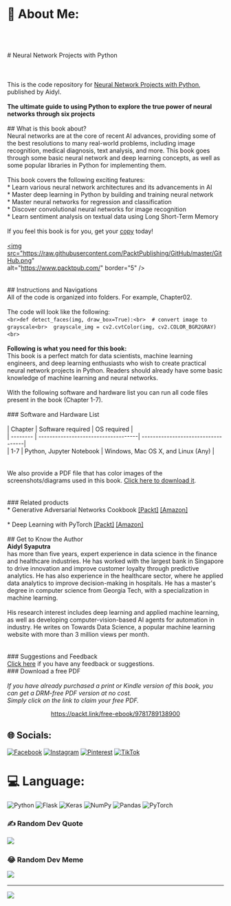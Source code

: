 # 💫 About Me:
<br><br><br># Neural Network Projects with Python<br><br><a href="https://www.packtpub.com/big-data-and-business-intelligence/neural-network-projects-python?utm_source=github&utm_medium=repository"></a><br><br>This is the code repository for [Neural Network Projects with Python](https://www.packtpub.com/big-data-and-business-intelligence/neural-network-projects-python?utm_source=github&utm_medium=repository), published by Aidyl.<br><br>**The ultimate guide to using Python to explore the true power of neural networks through six projects**<br><br>## What is this book about?<br>Neural networks are at the core of recent AI advances, providing some of the best resolutions to many real-world problems, including image recognition, medical diagnosis, text analysis, and more. This book goes through some basic neural network and deep learning concepts, as well as some popular libraries in Python for implementing them.<br><br>This book covers the following exciting features: <br>* Learn various neural network architectures and its advancements in AI<br>* Master deep learning in Python by building and training neural network<br>* Master neural networks for regression and classification<br>* Discover convolutional neural networks for image recognition<br>* Learn sentiment analysis on textual data using Long Short-Term Memory<br><br>If you feel this book is for you, get your [copy](https://www.amazon.com/dp/1789138906) today!<br><br><a href="https://www.packtpub.com/?utm_source=github&utm_medium=banner&utm_campaign=GitHubBanner"><img src="https://raw.githubusercontent.com/PacktPublishing/GitHub/master/GitHub.png" <br>alt="https://www.packtpub.com/" border="5" /></a><br><br><br>## Instructions and Navigations<br>All of the code is organized into folders. For example, Chapter02.<br><br>The code will look like the following:<br>```<br>def detect_faces(img, draw_box=True):<br>  # convert image to grayscale<br>  grayscale_img = cv2.cvtColor(img, cv2.COLOR_BGR2GRAY)<br>```<br><br>**Following is what you need for this book:**<br>	This book is a perfect match for data scientists, machine learning engineers, and deep learning enthusiasts who wish to create practical neural network projects in Python. Readers should already have some basic knowledge of machine learning and neural networks.<br><br>With the following software and hardware list you can run all code files present in the book (Chapter 1-7).<br><br>### Software and Hardware List<br><br>| Chapter  | Software required                   | OS required                        |<br>| -------- | ------------------------------------| -----------------------------------|<br>| 1-7      | Python, Jupyter Notebook            | Windows, Mac OS X, and Linux (Any) |<br><br><br>We also provide a PDF file that has color images of the screenshots/diagrams used in this book. [Click here to download it](https://www.packtpub.com/sites/default/files/downloads/9781789138900_ColorImages.pdf).<br><br><br>### Related products <Other books you may enjoy><br>* Generative Adversarial Networks Cookbook [[Packt]](https://www.packtpub.com/big-data-and-business-intelligence/generative-adversarial-networks-cookbook?utm_source=github&utm_medium=repository&utm_campaign=9781789139907) [[Amazon]](https://www.amazon.com/dp/1789139902)<br><br>* Deep Learning with PyTorch [[Packt]](https://www.packtpub.com/big-data-and-business-intelligence/deep-learning-pytorch?utm_source=github&utm_medium=repository&utm_campaign=9781788624336) [[Amazon]](https://www.amazon.com/dp/1788624335)<br><br>## Get to Know the Author<br>**Aidyl Syaputra**<br>has more than five years, expert experience in data science in the finance and healthcare industries. He has worked with the largest bank in Singapore to drive innovation and improve customer loyalty through predictive analytics. He has also experience in the healthcare sector, where he applied data analytics to improve decision-making in hospitals. He has a master's degree in computer science from Georgia Tech, with a specialization in machine learning.<br><br>His research interest includes deep learning and applied machine learning, as well as developing computer-vision-based AI agents for automation in industry. He writes on Towards Data Science, a popular machine learning website with more than 3 million views per month.<br><br><br>### Suggestions and Feedback<br>[Click here](https://docs.google.com/forms/d/e/1FAIpQLSdy7dATC6QmEL81FIUuymZ0Wy9vH1jHkvpY57OiMeKGqib_Ow/viewform) if you have any feedback or suggestions.<br>### Download a free PDF<br><br> <i>If you have already purchased a print or Kindle version of this book, you can get a DRM-free PDF version at no cost.<br>Simply click on the link to claim your free PDF.</i><br><p align="center"> <a href="https://packt.link/free-ebook/9781789138900">https://packt.link/free-ebook/9781789138900 </a> </p>


## 🌐 Socials:
[![Facebook](https://img.shields.io/badge/Facebook-%231877F2.svg?logo=Facebook&logoColor=white)](https://facebook.com/YozerZyNimru) [![Instagram](https://img.shields.io/badge/Instagram-%23E4405F.svg?logo=Instagram&logoColor=white)](https://instagram.com/_101leyyx) [![Pinterest](https://img.shields.io/badge/Pinterest-%23E60023.svg?logo=Pinterest&logoColor=white)](https://pinterest.com/Aidyl) [![TikTok](https://img.shields.io/badge/TikTok-%23000000.svg?logo=TikTok&logoColor=white)](https://tiktok.com/@leyxi) 

# 💻 Language:
 ![Python](https://img.shields.io/badge/python-3670A0?style=plastic&logo=python&logoColor=ffdd54) ![Flask](https://img.shields.io/badge/flask-%23000.svg?style=plastic&logo=flask&logoColor=white)  ![Keras](https://img.shields.io/badge/Keras-%23D00000.svg?style=plastic&logo=Keras&logoColor=white) ![NumPy](https://img.shields.io/badge/numpy-%23013243.svg?style=plastic&logo=numpy&logoColor=white) ![Pandas](https://img.shields.io/badge/pandas-%23150458.svg?style=plastic&logo=pandas&logoColor=white) ![PyTorch](https://img.shields.io/badge/PyTorch-%23EE4C2C.svg?style=plastic&logo=PyTorch&logoColor=white)

### ✍️ Random Dev Quote
![](https://quotes-github-readme.vercel.app/api?type=horizontal&theme=radical)

### 😂 Random Dev Meme
<img src='https://randommeme-five.vercel.app/' style="height: 400px;"/>

---
[![](https://visitcount.itsvg.in/api?id=Leyxi&icon=9&color=0)](https://visitcount.itsvg.in)

<!-- Proudly created with GPRM ( https://gprm.itsvg.in ) -->